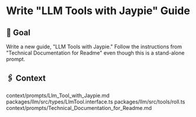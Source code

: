 # Write "LLM Tools with Jaypie" Guide

## 🎯 Goal

Write a new guide, "LLM Tools with Jaypie."
Follow the instructions from "Technical Documentation for Readme" even though this is a stand-alone prompt.

## 🖇️ Context

<Files>
context/prompts/Llm_Tool_with_Jaypie.md
</Files>

<Sources>
packages/llm/src/types/LlmTool.interface.ts
</Sources>

<Examples>
packages/llm/src/tools/roll.ts
</Examples>

<Guides>
context/prompts/Technical_Documentation_for_Readme.md
</Guides>

